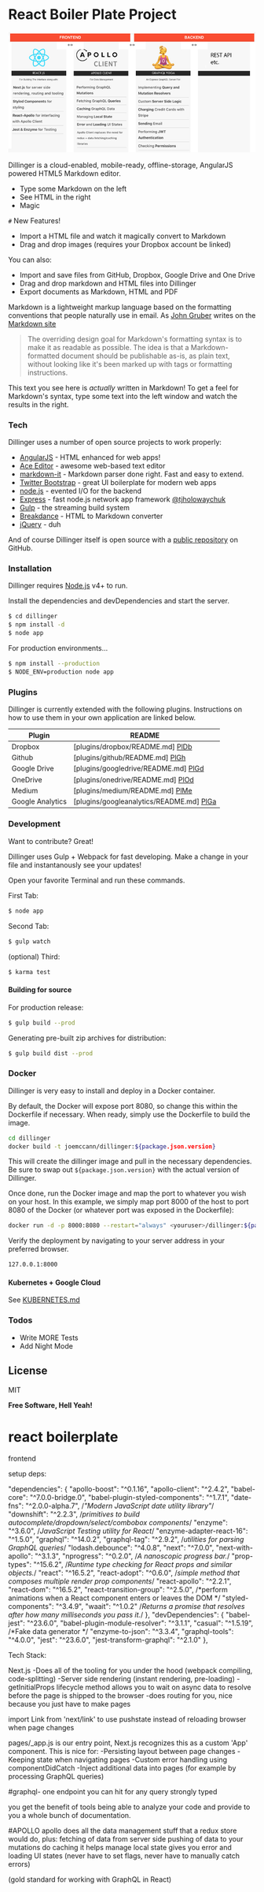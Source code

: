 # React Boiler Plate Project

![Tech stack: React, Next.js, Apollo, GraphQL-Yoga](./techstack.jpg)

Dillinger is a cloud-enabled, mobile-ready, offline-storage, AngularJS powered HTML5 Markdown editor.

  - Type some Markdown on the left
  - See HTML in the right
  - Magic

`#` New Features!

  - Import a HTML file and watch it magically convert to Markdown
  - Drag and drop images (requires your Dropbox account be linked)


You can also:
  - Import and save files from GitHub, Dropbox, Google Drive and One Drive
  - Drag and drop markdown and HTML files into Dillinger
  - Export documents as Markdown, HTML and PDF

Markdown is a lightweight markup language based on the formatting conventions that people naturally use in email.  As [John Gruber] writes on the [Markdown site][df1]

> The overriding design goal for Markdown's
> formatting syntax is to make it as readable
> as possible. The idea is that a
> Markdown-formatted document should be
> publishable as-is, as plain text, without
> looking like it's been marked up with tags
> or formatting instructions.

This text you see here is *actually* written in Markdown! To get a feel for Markdown's syntax, type some text into the left window and watch the results in the right.

### Tech

Dillinger uses a number of open source projects to work properly:

* [AngularJS] - HTML enhanced for web apps!
* [Ace Editor] - awesome web-based text editor
* [markdown-it] - Markdown parser done right. Fast and easy to extend.
* [Twitter Bootstrap] - great UI boilerplate for modern web apps
* [node.js] - evented I/O for the backend
* [Express] - fast node.js network app framework [@tjholowaychuk]
* [Gulp] - the streaming build system
* [Breakdance](http://breakdance.io) - HTML to Markdown converter
* [jQuery] - duh

And of course Dillinger itself is open source with a [public repository][dill]
 on GitHub.

### Installation

Dillinger requires [Node.js](https://nodejs.org/) v4+ to run.

Install the dependencies and devDependencies and start the server.

```sh
$ cd dillinger
$ npm install -d
$ node app
```

For production environments...

```sh
$ npm install --production
$ NODE_ENV=production node app
```

### Plugins

Dillinger is currently extended with the following plugins. Instructions on how to use them in your own application are linked below.

| Plugin | README |
| ------ | ------ |
| Dropbox | [plugins/dropbox/README.md] [PlDb] |
| Github | [plugins/github/README.md] [PlGh] |
| Google Drive | [plugins/googledrive/README.md] [PlGd] |
| OneDrive | [plugins/onedrive/README.md] [PlOd] |
| Medium | [plugins/medium/README.md] [PlMe] |
| Google Analytics | [plugins/googleanalytics/README.md] [PlGa] |


### Development

Want to contribute? Great!

Dillinger uses Gulp + Webpack for fast developing.
Make a change in your file and instantanously see your updates!

Open your favorite Terminal and run these commands.

First Tab:
```sh
$ node app
```

Second Tab:
```sh
$ gulp watch
```

(optional) Third:
```sh
$ karma test
```
#### Building for source
For production release:
```sh
$ gulp build --prod
```
Generating pre-built zip archives for distribution:
```sh
$ gulp build dist --prod
```
### Docker
Dillinger is very easy to install and deploy in a Docker container.

By default, the Docker will expose port 8080, so change this within the Dockerfile if necessary. When ready, simply use the Dockerfile to build the image.

```sh
cd dillinger
docker build -t joemccann/dillinger:${package.json.version}
```
This will create the dillinger image and pull in the necessary dependencies. Be sure to swap out `${package.json.version}` with the actual version of Dillinger.

Once done, run the Docker image and map the port to whatever you wish on your host. In this example, we simply map port 8000 of the host to port 8080 of the Docker (or whatever port was exposed in the Dockerfile):

```sh
docker run -d -p 8000:8080 --restart="always" <youruser>/dillinger:${package.json.version}
```

Verify the deployment by navigating to your server address in your preferred browser.

```sh
127.0.0.1:8000
```

#### Kubernetes + Google Cloud

See [KUBERNETES.md](https://github.com/joemccann/dillinger/blob/master/KUBERNETES.md)


### Todos

 - Write MORE Tests
 - Add Night Mode

License
----

MIT


**Free Software, Hell Yeah!**

[//]: # (These are reference links used in the body of this note and get stripped out when the markdown processor does its job. There is no need to format nicely because it shouldn't be seen. Thanks SO - http://stackoverflow.com/questions/4823468/store-comments-in-markdown-syntax)


   [dill]: <https://github.com/joemccann/dillinger>
   [git-repo-url]: <https://github.com/joemccann/dillinger.git>
   [john gruber]: <http://daringfireball.net>
   [df1]: <http://daringfireball.net/projects/markdown/>
   [markdown-it]: <https://github.com/markdown-it/markdown-it>
   [Ace Editor]: <http://ace.ajax.org>
   [node.js]: <http://nodejs.org>
   [Twitter Bootstrap]: <http://twitter.github.com/bootstrap/>
   [jQuery]: <http://jquery.com>
   [@tjholowaychuk]: <http://twitter.com/tjholowaychuk>
   [express]: <http://expressjs.com>
   [AngularJS]: <http://angularjs.org>
   [Gulp]: <http://gulpjs.com>

   [PlDb]: <https://github.com/joemccann/dillinger/tree/master/plugins/dropbox/README.md>
   [PlGh]: <https://github.com/joemccann/dillinger/tree/master/plugins/github/README.md>
   [PlGd]: <https://github.com/joemccann/dillinger/tree/master/plugins/googledrive/README.md>
   [PlOd]: <https://github.com/joemccann/dillinger/tree/master/plugins/onedrive/README.md>
   [PlMe]: <https://github.com/joemccann/dillinger/tree/master/plugins/medium/README.md>
   [PlGa]: <https://github.com/RahulHP/dillinger/blob/master/plugins/googleanalytics/README.md>


# react boilerplate

frontend

setup deps:

"dependencies": {
    "apollo-boost": "^0.1.16",
    "apollo-client": "^2.4.2",
    "babel-core": "^7.0.0-bridge.0",
    "babel-plugin-styled-components": "^1.7.1",
    "date-fns": "^2.0.0-alpha.7", /*"Modern JavaScript date utility library"*/
    "downshift": "^2.2.3", /*primitives to build autocomplete/dropdown/select/combobox components*/
    "enzyme": "^3.6.0", /*JavaScript Testing utility for React*/
    "enzyme-adapter-react-16": "^1.5.0",
    "graphql": "^14.0.2",
    "graphql-tag": "^2.9.2", /*utilities for parsing GraphQL queries*/
    "lodash.debounce": "^4.0.8",
    "next": "^7.0.0",
    "next-with-apollo": "^3.1.3",
    "nprogress": "^0.2.0", /*A nanoscopic progress bar.*/
    "prop-types": "^15.6.2", /*Runtime type checking for React props and similar objects.*/
    "react": "^16.5.2",
    "react-adopt": "^0.6.0", /*simple method that composes multiple render prop components*/
    "react-apollo": "^2.2.1",
    "react-dom": "^16.5.2",
    "react-transition-group": "^2.5.0", /*perform animations when a React component enters or leaves the DOM */
    "styled-components": "^3.4.9",
    "waait": "^1.0.2" /*Returns a promise that resolves after how many milliseconds you pass it.*/
  },
  "devDependencies": {
    "babel-jest": "^23.6.0",
    "babel-plugin-module-resolver": "^3.1.1",
    "casual": "^1.5.19", /*Fake data generator */
    "enzyme-to-json": "^3.3.4",
    "graphql-tools": "^4.0.0",
    "jest": "^23.6.0",
    "jest-transform-graphql": "^2.1.0"
  },


Tech Stack:

Next.js
	-Does all of the tooling for you under the hood (webpack compiling, code-splitting)
	-Server side rendering (instant rendering, pre-loading)
	-getInitialProps lifecycle method allows you to wait on async data to resolve before the page is shipped to the browser
	-does routing for you, nice because you just have to make pages



import Link from 'next/link' to use pushstate instead of reloading browser when page changes


pages/_app.js is our entry point, Next.js recognizes this as a custom 'App' component. This is nice for:
    -Persisting layout between page changes
    -Keeping state when navigating pages
    -Custom error handling using componentDidCatch
    -Inject additional data into pages (for example by processing GraphQL queries)


#graphql-
one endpoint you can hit for any query
strongly typed

you get the benefit of tools being able to analyze your code and provide to you a whole bunch of documentation.



#APOLLO
apollo does all the data management stuff that a redux store would do, plus:
fetching of data from server side
pushing of data to your mutations
do caching
it helps manage local state
gives you error and loading UI states (never have to set flags, never have to manually catch errors)

(gold standard for working with GraphQL in React)



